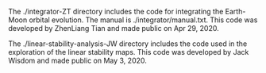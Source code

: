 The ./integrator-ZT directory includes the code for integrating the Earth-Moon orbital evolution. The manual is ./integrator/manual.txt. This code was developed by ZhenLiang Tian and made public on Apr 29, 2020.

The ./linear-stability-analysis-JW directory includes the code used in the exploration of the linear stability maps. This code was developed by Jack Wisdom and made public on May 3, 2020.
